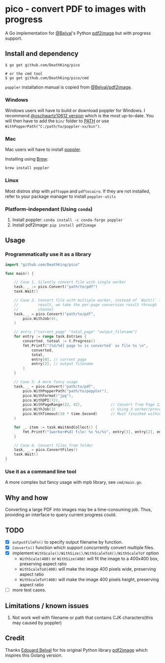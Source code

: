 # pico - convert PDF to images with progress

A Go implementation for [@Belval](https://github.com/Belval)'s Python [pdf2image](https://github.com/Belval/pdf2image) but with progress support.

## Install and dependency

```
$ go get github.com/DeathKing/pico

# or the cmd tool
$ go get github.com/DeathKing/pico/cmd
```

`poppler` installation manual is copied from [@Belval/pdf2image](https://github.com/Belval/pdf2image#how-to-install).

### Windows

Windows users will have to build or download poppler for Windows. I recommend [@oschwartz10612 version](https://github.com/oschwartz10612/poppler-windows/releases/) which is the most up-to-date. You will then have to add the `bin/` folder to [PATH](https://www.architectryan.com/2018/03/17/add-to-the-path-on-windows-10/) or use `WithPopperPath("C:/path/to/poppler-xx/bin")`.

### Mac

Mac users will have to install [poppler](https://poppler.freedesktop.org/).

Installing using [Brew](https://brew.sh/):

```
brew install poppler
```

### Linux

Most distros ship with `pdftoppm` and `pdftocairo`. If they are not installed, refer to your package manager to install `poppler-utils`

### Platform-independant (Using `conda`)

1. Install poppler: `conda install -c conda-forge poppler`
2. Install pdf2image: `pip install pdf2image`

## Usage

### Programmatically use it as a library

```go
import "github.com/DeathKing/pico"

func main() {

    // Case 1. Silently convert file with single worker
    task, _ := pico.Convert("path/to/pdf")
    task.Wait()

    // Case 2. Convert file with multiple worker, instead of `Wait()` for final
    //         result, we take the per-page conversion result through `Entries`
    //         channel
    task, _ = pico.Convert("path/to/pdf",
        pico.WithJob(4),
    )

    // entry ["current_page" "total_page" "output_filename"]
    for entry := range task.Entries {
        converted, totoal := t.Progress()
        fmt.Printf("[%d/%d] page %s is converted` as file %s \n",
            converted,
            total,
            entry[0], // current page
            entry[2], // output filename
        )
    }

    // Case 3. A more fancy usage
    task, _ = pico.Convert("path/to/pdf",
        pico.WithPopperPath("path/to/poppler"),
        pico.WithFormat("jpg"),
        pico.WithDPI(72),
        pico.WithPageRange(22, 42),             // Convert from Page 22 to Page 42 (included)
        pico.WithJob(3)                         // Using 3 worker/process to convert
        pico.WithTimeout(10 * time.Second)      // Must finished within 10 seconds
    )

    for _, item := task.WaitAndCollect() {
        fmt.Printf("[worker#%d] file: %s %s/%s", entry[3], entry[2], entry[0], entry[1])
    }

    // Case 4. Convert files from folder
    task, _ = pico.ConvertFiles()
    task.Wait()
}

```

### Use it as a command line tool

A more complex but fancy usage with mpb library, see `cmd/main.go`.


## Why and how

Converting a large PDF into images may be a time-consuming job. Thus, providing an interface to query current progress could.

## TODO

+ [x] `outputFileFn()` to specify output filename by function.
+ [x] `Converts()` function which support concurrently convert multiple files.
+ [x] implement `WithScale()/WithSize()/WithScaleToX()/WithScaleToY` option
    - `WithScale(400)` or `WithSize(400)` will fit the image to a 400x400 box, preserving aspect ratio
    - `WithScaleToX(400)` will make the image 400 pixels wide, preserving aspect ratio
    - `WithScaleToY(400)` will make the image 400 pixels height, preserving aspect ratio
+ [ ] more test cases.

## Limitations / known issues

1. Not work well with filename or path that contains CJK characters(this may caused by poppler)

## Credit

Thanks [Edouard Belval](https://github.com/Belval) for his original Python library [pdf2image](https://github.com/Belval/pdf2image) which inspires this Golang version.